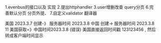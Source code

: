 1.evenbus的接口以及  实现
2.提出httphandler
3.user增删改查 query分页
6.完善默认分页 分页外提、
7.自定义validator 翻译器 


美国 2023.3.7 创建-》 服务器时间 2023.3.8 
中国 创建->  服务器时间 2023.3.8 11
美国获取=》中国时间2023.3.8  (错误) 
美国直接返回时间戳 123123456 , 然后转成客户端时间显示